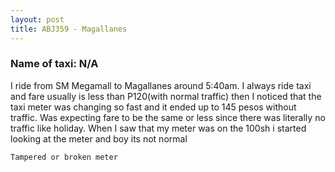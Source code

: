 ```yaml
---
layout: post
title: ABJ359 - Magallanes
---
```


### Name of taxi: N/A

I ride from SM Megamall to Magallanes around 5:40am. I always ride taxi and fare usually is less than P120(with normal traffic) then I noticed that the taxi meter was changing so fast and it ended up to 145 pesos without traffic. Was expecting fare to be the same or less since there was literally no traffic like holiday. When I saw that my meter was on the 100sh i started looking at the meter and boy its not normal

```Tampered or broken meter```
